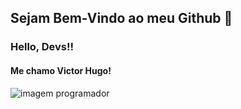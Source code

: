 ## Sejam Bem-Vindo ao meu Github 👋

### Hello, Devs!!
#### Me chamo Victor Hugo!

![imagem programador](https://png.pngtree.com/png-clipart/20230914/original/pngtree-computer-programmer-png-image_12147261.png)





<!--
**victorhuggo27/victorhuggo27** is a ✨ _special_ ✨ repository because its `README.md` (this file) appears on your GitHub profile.

Here are some ideas to get you started:

- 🔭 I’m currently working on ...
- 🌱 I’m currently learning ...
- 👯 I’m looking to collaborate on ...
- 🤔 I’m looking for help with ...
- 💬 Ask me about ...
- 📫 How to reach me: ...
- 😄 Pronouns: ...
- ⚡ Fun fact: ...
-->
